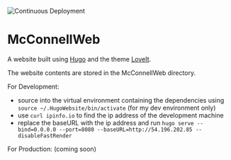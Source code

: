 ![Continuous Deployment](https://github.com/lmcconnell1665/McConnellWeb/workflows/Continuous%20Deployment/badge.svg)

# McConnellWeb
A website built using [Hugo](https://gohugo.io) and the theme [LoveIt](https://hugoloveit.com).

The website contents are stored in the McConnellWeb directory.

For Development:
- source into the virtual environment containing the dependencies using  `source ~/.HugoWebsite/bin/activate` (for my dev environment only)
- use `curl ipinfo.io` to find the ip address of the development machine
- replace the baseURL with the ip address and run `hugo serve --bind=0.0.0.0 --port=8080 --baseURL=http://54.196.202.85 --disableFastRender`

For Production:
(coming soon)
